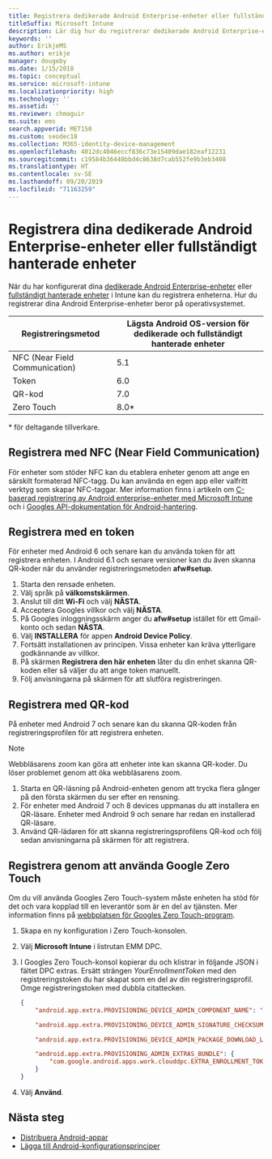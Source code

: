 ```yaml
---
title: Registrera dedikerade Android Enterprise-enheter eller fullständigt hanterade enheter i Intune
titleSuffix: Microsoft Intune
description: Lär dig hur du registrerar dedikerade Android Enterprise-enheter eller fullständigt hanterade enheter i Intune.
keywords: ''
author: ErikjeMS
ms.author: erikje
manager: dougeby
ms.date: 1/15/2018
ms.topic: conceptual
ms.service: microsoft-intune
ms.localizationpriority: high
ms.technology: ''
ms.assetid: ''
ms.reviewer: chmaguir
ms.suite: ems
search.appverid: MET150
ms.custom: seodec18
ms.collection: M365-identity-device-management
ms.openlocfilehash: 4012dc4046eccf836c73e15409dae182eaf12231
ms.sourcegitcommit: c19584b36448bbd4c8638d7cab552fe9b3eb3408
ms.translationtype: HT
ms.contentlocale: sv-SE
ms.lasthandoff: 09/20/2019
ms.locfileid: "71163259"
---
```

# <a name="enroll-your-android-enterprise-dedicated-devices-or-fully-managed-devices"></a>Registrera dina dedikerade Android Enterprise-enheter eller fullständigt hanterade enheter

När du har konfigurerat dina [dedikerade Android Enterprise-enheter](android-kiosk-enroll.md) eller [fullständigt hanterade enheter](android-fully-managed-enroll.md) i Intune kan du registrera enheterna. Hur du registrerar dina Android Enterprise-enheter beror på operativsystemet.

| Registreringsmetod | Lägsta Android OS-version för dedikerade och fullständigt hanterade enheter |
| ----- | ----- |
| NFC (Near Field Communication) | 5.1 |
| Token | 6.0 |
| QR-kod | 7.0 |
| Zero Touch  | 8.0\* |

\* för deltagande tillverkare.

## <a name="enroll-by-using-near-field-communication-nfc"></a>Registrera med NFC (Near Field Communication)

För enheter som stöder NFC kan du etablera enheter genom att ange en särskilt formaterad NFC-tagg. Du kan använda en egen app eller valfritt verktyg som skapar NFC-taggar. Mer information finns i artikeln om [C-baserad registrering av Android enterprise-enheter med Microsoft Intune](https://blogs.technet.microsoft.com/cbernier/2018/10/15/nfc-based-android-enterprise-device-enrollment-with-microsoft-intune/) och i [Googles API-dokumentation för Android-hantering](https://developers.google.com/android/management/provision-device#nfc_method).

## <a name="enroll-by-using-a-token"></a>Registrera med en token

För enheter med Android 6 och senare kan du använda token för att registrera enheten. I Android 6.1 och senare versioner kan du även skanna QR-koder när du använder registreringsmetoden **afw#setup**.

1. Starta den rensade enheten.
2. Välj språk på **välkomstskärmen**.
3. Anslut till ditt **Wi-Fi** och välj **NÄSTA**.
4. Acceptera Googles villkor och välj **NÄSTA**.
5. På Googles inloggningsskärm anger du **afw#setup** istället för ett Gmail-konto och sedan **NÄSTA**.
6. Välj **INSTALLERA** för appen **Android Device Policy**.
7. Fortsätt installationen av principen.  Vissa enheter kan kräva ytterligare godkännande av villkor.
8. På skärmen **Registrera den här enheten** låter du din enhet skanna QR-koden eller så väljer du att ange token manuellt.
9. Följ anvisningarna på skärmen för att slutföra registreringen.

## <a name="enroll-by-using-a-qr-code"></a>Registrera med QR-kod

På enheter med Android 7 och senare kan du skanna QR-koden från registreringsprofilen för att registrera enheten.

> [!Note]
> Webbläsarens zoom kan göra att enheter inte kan skanna QR-koder. Du löser problemet genom att öka webbläsarens zoom.

1. Starta en QR-läsning på Android-enheten genom att trycka flera gånger på den första skärmen du ser efter en rensning.
2. För enheter med Android 7 och 8 devices uppmanas du att installera en QR-läsare. Enheter med Android 9 och senare har redan en installerad QR-läsare.
3. Använd QR-lädaren för att skanna registreringsprofilens QR-kod och följ sedan anvisningarna på skärmen för att registrera.

## <a name="enroll-by-using-google-zero-touch"></a>Registrera genom att använda Google Zero Touch

Om du vill använda Googles Zero Touch-system måste enheten ha stöd för det och vara kopplad till en leverantör som är en del av tjänsten.  Mer information finns på [webbplatsen för Googles Zero Touch-program](https://www.android.com/enterprise/management/zero-touch/).

1. Skapa en ny konfiguration i Zero Touch-konsolen.
2. Välj **Microsoft Intune** i listrutan EMM DPC.
3. I Googles Zero Touch-konsol kopierar du och klistrar in följande JSON i fältet DPC extras. Ersätt strängen *YourEnrollmentToken* med den registreringstoken du har skapat som en del av din registreringsprofil. Omge registreringstoken med dubbla citattecken.

    ```json
    {
        "android.app.extra.PROVISIONING_DEVICE_ADMIN_COMPONENT_NAME": "com.google.android.apps.work.clouddpc/.receivers.CloudDeviceAdminReceiver",

        "android.app.extra.PROVISIONING_DEVICE_ADMIN_SIGNATURE_CHECKSUM": "I5YvS0O5hXY46mb01BlRjq4oJJGs2kuUcHvVkAPEXlg",

        "android.app.extra.PROVISIONING_DEVICE_ADMIN_PACKAGE_DOWNLOAD_LOCATION": "https://play.google.com/managed/downloadManagingApp?identifier=setup",

        "android.app.extra.PROVISIONING_ADMIN_EXTRAS_BUNDLE": {
            "com.google.android.apps.work.clouddpc.EXTRA_ENROLLMENT_TOKEN": "YourEnrollmentToken"
        }
    }
    ```

4. Välj **Använd**.


## <a name="next-steps"></a>Nästa steg
- [Distribuera Android-appar](apps-deploy.md)
- [Lägga till Android-konfigurationsprinciper](device-profiles.md)

